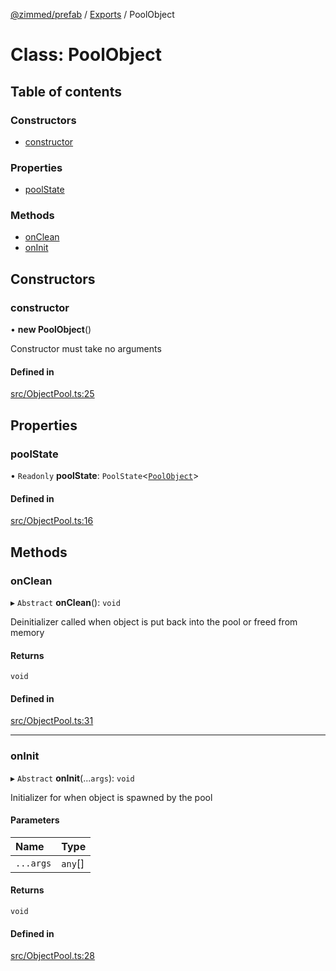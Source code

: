 [@zimmed/prefab](../README.md) / [Exports](../modules.md) / PoolObject

# Class: PoolObject

## Table of contents

### Constructors

- [constructor](PoolObject.md#constructor)

### Properties

- [poolState](PoolObject.md#poolstate)

### Methods

- [onClean](PoolObject.md#onclean)
- [onInit](PoolObject.md#oninit)

## Constructors

### constructor

• **new PoolObject**()

Constructor must take no arguments

#### Defined in

[src/ObjectPool.ts:25](https://github.com/zimmed/prefab/blob/f2a6e20/src/ObjectPool.ts#L25)

## Properties

### poolState

• `Readonly` **poolState**: `PoolState`<[`PoolObject`](PoolObject.md)\>

#### Defined in

[src/ObjectPool.ts:16](https://github.com/zimmed/prefab/blob/f2a6e20/src/ObjectPool.ts#L16)

## Methods

### onClean

▸ `Abstract` **onClean**(): `void`

Deinitializer called when object is put back into the pool or freed from memory

#### Returns

`void`

#### Defined in

[src/ObjectPool.ts:31](https://github.com/zimmed/prefab/blob/f2a6e20/src/ObjectPool.ts#L31)

___

### onInit

▸ `Abstract` **onInit**(...`args`): `void`

Initializer for when object is spawned by the pool

#### Parameters

| Name | Type |
| :------ | :------ |
| `...args` | `any`[] |

#### Returns

`void`

#### Defined in

[src/ObjectPool.ts:28](https://github.com/zimmed/prefab/blob/f2a6e20/src/ObjectPool.ts#L28)
